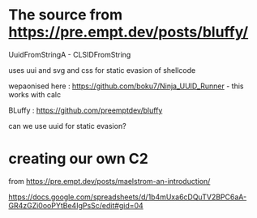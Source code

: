 # The source from https://pre.empt.dev/posts/bluffy/

UuidFromStringA - 
CLSIDFromString

uses uui and svg and css for static evasion of shellcode

wepaonised here : https://github.com/boku7/Ninja_UUID_Runner - this works with calc

BLuffy : https://github.com/preemptdev/bluffy

can we use uuid for static evasion?

# creating our own C2

from https://pre.empt.dev/posts/maelstrom-an-introduction/

https://docs.google.com/spreadsheets/d/1b4mUxa6cDQuTV2BPC6aA-GR4zGZi0ooPYtBe4IgPsSc/edit#gid=04





